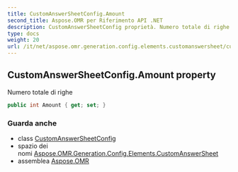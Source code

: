 ```yaml
---
title: CustomAnswerSheetConfig.Amount
second_title: Aspose.OMR per Riferimento API .NET
description: CustomAnswerSheetConfig proprietà. Numero totale di righe
type: docs
weight: 20
url: /it/net/aspose.omr.generation.config.elements.customanswersheet/customanswersheetconfig/amount/
---
```

## CustomAnswerSheetConfig.Amount property

Numero totale di righe

```csharp
public int Amount { get; set; }
```

### Guarda anche

* class [CustomAnswerSheetConfig](../)
* spazio dei nomi [Aspose.OMR.Generation.Config.Elements.CustomAnswerSheet](../../customanswersheetconfig/)
* assemblea [Aspose.OMR](../../../)


